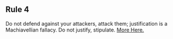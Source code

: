 ## Rule 4

Do not defend against your attackers, attack them; justification is a Machiavellian fallacy. Do not justify, stipulate.
[More Here.](https://illimitablemen.com/2015/02/08/machiavellian-thinking-vs-conventional-logic/)
